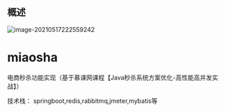## 概述

![image-20210517222559242](http://test-1874253.oss-cn-beijing.aliyuncs.com/img/image-20210517222559242.png)

# miaosha

电商秒杀功能实现（基于慕课网课程【Java秒杀系统方案优化-高性能高并发实战】）

技术栈： springboot,redis,rabbitmq,jmeter,mybatis等

